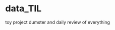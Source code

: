  # data_TIL
toy project dumster and daily review of everything
 
 
 
 
  
   
 
    
 
 
 
 
 
 
 
 
 
 
 
 
 
